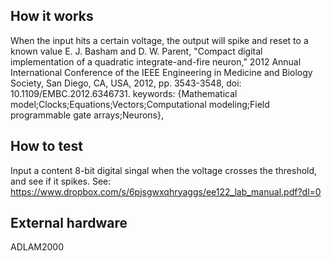 <!---

This file is used to generate your project datasheet. Please fill in the information below and delete any unused
sections.

You can also include images in this folder and reference them in the markdown. Each image must be less than
512 kb in size, and the combined size of all images must be less than 1 MB.
-->

## How it works

When the input hits a certain voltage, the output will spike and reset to a known value
E. J. Basham and D. W. Parent, "Compact digital implementation of a quadratic integrate-and-fire neuron," 2012 Annual International Conference of the IEEE Engineering in Medicine and Biology Society, San Diego, CA, USA, 2012, pp. 3543-3548, doi: 10.1109/EMBC.2012.6346731.
keywords: {Mathematical model;Clocks;Equations;Vectors;Computational modeling;Field programmable gate arrays;Neurons},
## How to test

Input a content 8-bit digital singal when the voltage crosses the threshold, and see if it spikes.  See: https://www.dropbox.com/s/6pjsgwxqhryaggs/ee122_lab_manual.pdf?dl=0

## External hardware

ADLAM2000
